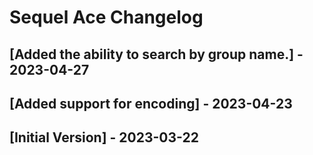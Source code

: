 # Sequel Ace Changelog

## [Added the ability to search by group name.] - 2023-04-27

## [Added support for encoding] - 2023-04-23

## [Initial Version] - 2023-03-22